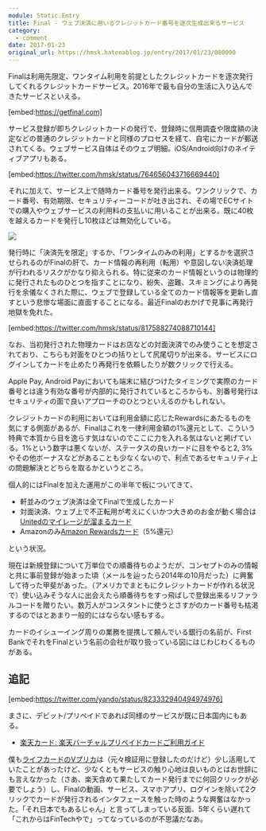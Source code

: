 ```yaml
---
module: Static.Entry
title: Final - ウェブ決済に用いるクレジットカード番号を逐次生成出来るサービス
category:
  - comment
date: 2017-01-23
original_url: https://hmsk.hatenablog.jp/entry/2017/01/23/080000
---
```


Finalは利用先限定、ワンタイム利用を前提としたクレジットカードを逐次発行してくれるクレジットカードサービス。2016年で最も自分の生活に入り込んできたサービスといえる。

[embed:https://getfinal.com]

サービス登録が即ちクレジットカードの発行で、登録時に信用調査や限度額の決定などの普通のクレジットカードと同様のプロセスを経て、自宅にカードが郵送されてくる。ウェブサービス自体はそのウェブ明細。iOS/Android向けのネイティブアプリもある。

[embed:https://twitter.com/hmsk/status/764656043716669440]

それに加えて、サービス上で随時カード番号を発行出来る。ワンクリックで、カード番号、有効期限、セキュリティーコードが吐き出され、その場でECサイトでの購入やウェブサービスの利用料の支払いに用いることが出来る。既に40枚を越えるカードを発行し10枚ほどは無効化している。

<img src="https://cdn-ak.f.st-hatena.com/images/fotolife/h/hxmasaki/20170118/20170118181115.png" itemprop="image">

発行時に「決済先を限定」するか、「ワンタイムのみの利用」とするかを選択させられるのがFinalの肝で、カード情報の再利用（転用）や意図しない決済処理が行われるリスクがかなり抑えられる。特に従来のカード情報というのは物理的に発行されたものひとつを指すことになり、紛失、盗難、スキミングにより再発行を余儀なくされた際に、ウェブで登録している全てのカード情報等を更新し直すという悲惨な場面に直面することになる。最近Finalのおかげで見事に再発行地獄を免れた。

[embed:https://twitter.com/hmsk/status/817588274088710144]

なお、当初発行された物理カードはお店などの対面決済でのみ使うことを想定されており、こちらも対面をひとつの括りとして尻尾切りが出来る。サービスにログインしてカードを止めたり再発行を依頼したりが数クリックで行える。

Apple Pay, Android Payにおいても端末に結びつけたタイミングで実際のカード番号とは違う有効な番号が内部的に発行されているところからも、別番号発行はセキュリティの面で良いアプローチのひとつといえるのかもしれない。

クレジットカードの利用においては利用金額に応じたRewardsにあたるものを気にする側面があるが、Finalはこれを一律利用金額の1%還元として、こういう特典で本質から目を逸らす気はないのでここに力を入れる気はないと掲げている。1%という数字は悪くないが、ステータスの良いカードに目をやると2, 3%やその他ボーナスなどがあることも少なくないので、利点であるセキュリティ上の問題解決とどちらを取るかというところ。

個人的にはFinalを加えた運用がこの半年で板についてきて、

- 軒並みのウェブ決済は全てFinalで生成したカード
- 対面決済、ウェブ上で不正転用が考えにくいかつ大きめのお金が動く場合は[Unitedのマイレージが溜まるカード](https://creditcards.chase.com/credit-cards/united-mileageplus-explorer)
- Amazonのみ[Amazon Rewardsカード](https://www.chase.com/personal/credit-cards/amazon)（5%還元）

という状況。

現在は新規登録について万単位での順番待ちのようだが、コンセプトのみの情報と共に事前登録が始まった頃（メールを辿ったら2014年の10月だった）に興奮して待った甲斐があった。（アメリカでまともにクレジットカードが作れる状況で）使い込みそうな人に出会えたら順番待ちをすっ飛ばしで登録出来るリファラルコードを贈りたい。数万人がコンスタントに使うとさすがのカード番号も枯渇するのではとあまり一般的にはならない感もする。

カードのイシューイング周りの業務を提携して頼んでいる銀行の名前が、First BankでそれをFinalという名前の会社が取り扱っている図にはじわじわくるものがある。


## 追記

[embed:https://twitter.com/yando/status/823332940494974976]

まさに、デビット/プリペイドであれば同様のサービスが既に日本国内にもある。

- [楽天カード: 楽天バーチャルプリペイドカードご利用ガイド](http://www.rakuten-card.co.jp/service/vpcard/)

僕も[ライフカードのVプリカ](http://vpc.lifecard.co.jp/)は（元々検証用に登録したのだけど）少し活用していたことがあったけど、少なくともサービスの触り心地は良いものとはお世辞にも言えなかった（さあ、楽天含めて果たしてカード発行までに何回クリックが必要でしょう）し、Finalの動画、サービス、スマホアプリ、ログインを除いて2クリックでカードが発行されるインタフェースを触った時のような興奮はなかった。「それ日本でもあるじゃん」と言ってしまっている反面、5年くらい遅れて「これからはFinTechやで」ってなっているのが不思議だなあ。
